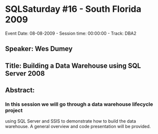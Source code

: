 # SQLSaturday #16 - South Florida 2009
Event Date: 08-08-2009 - Session time: 00:00:00 - Track: DBA2
## Speaker: Wes Dumey
## Title:  Building a Data Warehouse using SQL Server 2008
## Abstract:
### In this session we will go through a data warehouse lifecycle project
using SQL Server and SSIS to demonstrate how to build the data warehouse.
A general overview and code presentation will be provided.
